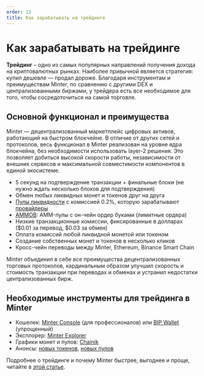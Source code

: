 ```yaml
---
order: 12
title: Как зарабатывать на трейдинге
---
```


# Как зарабатывать на трейдинге

**Трейдинг** – одно из самых популярных направлений получения дохода на криптовалютных рынках. Наиболее привычной является стратегия: купил дешевле — продал дороже. Благодаря инструментам и преимуществам Minter, по сравнению с другими DEX и централизованными биржами, у трейдера есть все необходимое для того, чтобы сосредоточиться на самой торговле.

## Основной функционал и преимущества

Minter — децентрализованный маркетплейс цифровых активов, работающий на быстром блокчейне. В отличие от других сетей и протоколов, весь функционал в Minter реализован на уровне ядра блокчейна, без необходимости использовать layer-2 решения. Это позволяет добиться высокой скорости работы, независимости от внешних сервисов и максимальной совместимости компонентов в единой экосистеме.

- 5 секунд на подтверждение транзакции + финальные блоки (не нужно ждать несколько блоков для подтверждения)
- Обмен любых ликвидных монет и токенов друг на друга
- [Пулы ликвидности](/ru/earn/liquidity-pools) с комиссией 0.2%, которую зарабатывают [провайдеры](/ru/earn/liquidity-providers)
- [AMMOB](https://daniillashin.medium.com/minter-2-on-chain-automated-market-maker-with-order-book-5c98869682c9): AMM-пулы с он-чейн ордер буками (лимитные ордера)
- Низкие транзакционные комиссии, фиксированные в долларах ($0.01 за перевод, $0.03 за обмен)
- Оплата комиссий любой ликвидной монетой или токеном
- Создание собственных монет и токенов в несколько кликов
- Кросс-чейн переводы между Minter, Ethereum, Binance Smart Chain

Minter объединил в себе все преимущества децентрализованных торговых протоколов, кардинальным образом улучшил скорость и стоимость транзакции при переводах и обменах и устранил недостатки централизованных бирж.

## Необходимые инструменты для трейдинга в Minter

- Кошелек: [Minter Console](https://console.minter.network/ru/) (для профессионалов) или [BIP Wallet](https://www.bip.to/) (упрощенный)
- Эксплорер: [Minter Explorer](https://explorer.minter.network/)
- Графики монет и пулов: [Chainik](https://chainik.io/)
- Анонсы: [новых токенов](https://t.me/coinfeed), [новых пулов](https://t.me/poolfeed)

Подробнее о трейдинге и почему Minter быстрее, выгоднее и проще, читайте в [этой статье](https://minterteam.medium.com/%D1%82%D1%80%D0%B5%D0%B9%D0%B4%D0%B8%D0%BD%D0%B3-%D0%B2-minter-%D0%B1%D1%8B%D1%81%D1%82%D1%80%D0%B5%D0%B5-%D0%B2%D1%8B%D0%B3%D0%BE%D0%B4%D0%BD%D0%B5%D0%B5-%D0%BF%D1%80%D0%BE%D1%89%D0%B5-2880e7da03de).
